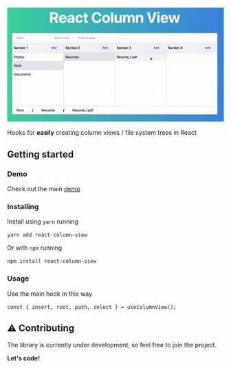 ![React Column View Cover](https://github.com/emberist/react-column-view/raw/main/media/cover.gif)

Hooks for **easily** creating column views / file system trees in React

## Getting started

### Demo

Check out the main [demo](https://reactcolumnviewexample.netlify.app/)

### Installing

Install using `yarn` running

    yarn add react-column-view

Or with `npm` running

    npm install react-column-view

### Usage

Use the main hook in this way

    const { insert, root, path, select } = useColumnView();

## :warning: Contributing

The library is currently under development, so feel free to join the project.

**Let's code!**
